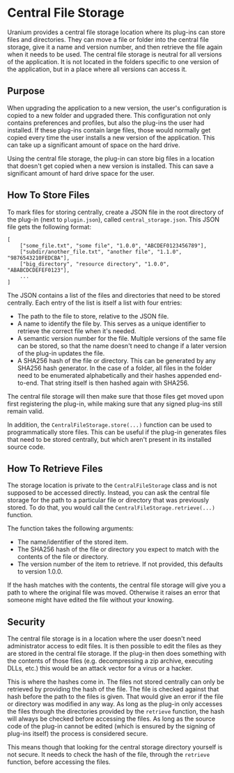 Central File Storage
====================
Uranium provides a central file storage location where its plug-ins can store files and directories. They can move a file or folder into the central file storage, give it a name and version number, and then retrieve the file again when it needs to be used. The central file storage is neutral for all versions of the application. It is not located in the folders specific to one version of the application, but in a place where all versions can access it.

Purpose
-------
When upgrading the application to a new version, the user's configuration is copied to a new folder and upgraded there. This configuration not only contains preferences and profiles, but also the plug-ins the user had installed. If these plug-ins contain large files, those would normally get copied every time the user installs a new version of the application. This can take up a significant amount of space on the hard drive.

Using the central file storage, the plug-in can store big files in a location that doesn't get copied when a new version is installed. This can save a significant amount of hard drive space for the user.

How To Store Files
------------------
To mark files for storing centrally, create a JSON file in the root directory of the plug-in (next to `plugin.json`), called `central_storage.json`. This JSON file gets the following format:

```
[
    ["some_file.txt", "some file", "1.0.0", "ABCDEF0123456789"],
    ["subdir/another_file.txt", "another file", "1.1.0", "9876543210FEDCBA"],
    ["big_directory", "resource directory", "1.0.0", "ABABCDCDEFEF0123"],
    ...
]
```

The JSON contains a list of the files and directories that need to be stored centrally. Each entry of the list is itself a list with four entries:
* The path to the file to store, relative to the JSON file.
* A name to identify the file by. This serves as a unique identifier to retrieve the correct file when it's needed.
* A semantic version number for the file. Multiple versions of the same file can be stored, so that the name doesn't need to change if a later version of the plug-in updates the file.
* A SHA256 hash of the file or directory. This can be generated by any SHA256 hash generator. In the case of a folder, all files in the folder need to be enumerated alphabetically and their hashes appended end-to-end. That string itself is then hashed again with SHA256.

The central file storage will then make sure that those files get moved upon first registering the plug-in, while making sure that any signed plug-ins still remain valid.

In addition, the `CentralFileStorage.store(...)` function can be used to programmatically store files. This can be useful if the plug-in generates files that need to be stored centrally, but which aren't present in its installed source code.

How To Retrieve Files
---------------------
The storage location is private to the `CentralFileStorage` class and is not supposed to be accessed directly. Instead, you can ask the central file storage for the path to a particular file or directory that was previously stored. To do that, you would call the `CentralFileStorage.retrieve(...)` function.

The function takes the following arguments:
* The name/identifier of the stored item.
* The SHA256 hash of the file or directory you expect to match with the contents of the file or directory.
* The version number of the item to retrieve. If not provided, this defaults to version 1.0.0.

If the hash matches with the contents, the central file storage will give you a path to where the original file was moved. Otherwise it raises an error that someone might have edited the file without your knowing.

Security
--------
The central file storage is in a location where the user doesn't need administrator access to edit files. It is then possible to edit the files as they are stored in the central file storage. If the plug-in then does something with the contents of those files (e.g. decompressing a zip archive, executing DLLs, etc.) this would be an attack vector for a virus or a hacker.

This is where the hashes come in. The files not stored centrally can only be retrieved by providing the hash of the file. The file is checked against that hash before the path to the files is given. That would give an error if the file or directory was modified in any way. As long as the plug-in only accesses the files through the directories provided by the `retrieve` function, the hash will always be checked before accessing the files. As long as the source code of the plug-in cannot be edited (which is ensured by the signing of plug-ins itself) the process is considered secure.

This means though that looking for the central storage directory yourself is not secure. It needs to check the hash of the file, through the `retrieve` function, before accessing the files.